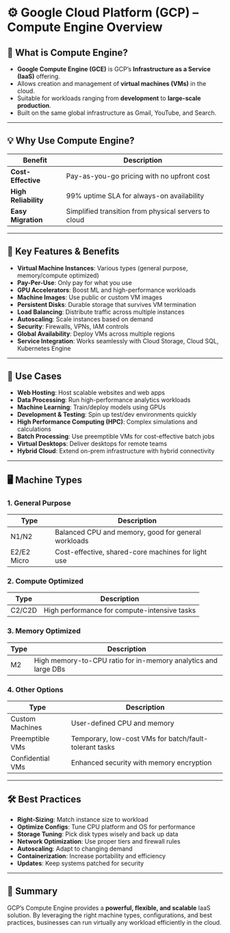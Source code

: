 
# ⚙️ Google Cloud Platform (GCP) – Compute Engine Overview

## 📌 What is Compute Engine?

- **Google Compute Engine (GCE)** is GCP’s **Infrastructure as a Service (IaaS)** offering.
- Allows creation and management of **virtual machines (VMs)** in the cloud.
- Suitable for workloads ranging from **development** to **large-scale production**.
- Built on the same global infrastructure as Gmail, YouTube, and Search.

---

## 💡 Why Use Compute Engine?

| Benefit         | Description |
|-----------------|-------------|
| **Cost-Effective** | Pay-as-you-go pricing with no upfront cost |
| **High Reliability** | 99% uptime SLA for always-on availability |
| **Easy Migration** | Simplified transition from physical servers to cloud |

---

## 🚀 Key Features & Benefits

- **Virtual Machine Instances**: Various types (general purpose, memory/compute optimized)
- **Pay-Per-Use**: Only pay for what you use
- **GPU Accelerators**: Boost ML and high-performance workloads
- **Machine Images**: Use public or custom VM images
- **Persistent Disks**: Durable storage that survives VM termination
- **Load Balancing**: Distribute traffic across multiple instances
- **Autoscaling**: Scale instances based on demand
- **Security**: Firewalls, VPNs, IAM controls
- **Global Availability**: Deploy VMs across multiple regions
- **Service Integration**: Works seamlessly with Cloud Storage, Cloud SQL, Kubernetes Engine

---

## 🧩 Use Cases

- **Web Hosting**: Host scalable websites and web apps
- **Data Processing**: Run high-performance analytics workloads
- **Machine Learning**: Train/deploy models using GPUs
- **Development & Testing**: Spin up test/dev environments quickly
- **High Performance Computing (HPC)**: Complex simulations and calculations
- **Batch Processing**: Use preemptible VMs for cost-effective batch jobs
- **Virtual Desktops**: Deliver desktops for remote teams
- **Hybrid Cloud**: Extend on-prem infrastructure with hybrid connectivity

---

## 🖥️ Machine Types

### 1. **General Purpose**

| Type   | Description |
|--------|-------------|
| N1/N2  | Balanced CPU and memory, good for general workloads |
| E2/E2 Micro | Cost-effective, shared-core machines for light use |

### 2. **Compute Optimized**

| Type   | Description |
|--------|-------------|
| C2/C2D | High performance for compute-intensive tasks |

### 3. **Memory Optimized**

| Type | Description |
|------|-------------|
| M2   | High memory-to-CPU ratio for in-memory analytics and large DBs |

### 4. **Other Options**

| Type             | Description |
|------------------|-------------|
| Custom Machines  | User-defined CPU and memory |
| Preemptible VMs  | Temporary, low-cost VMs for batch/fault-tolerant tasks |
| Confidential VMs | Enhanced security with memory encryption |

---

## 🛠️ Best Practices

- **Right-Sizing**: Match instance size to workload
- **Optimize Configs**: Tune CPU platform and OS for performance
- **Storage Tuning**: Pick disk types wisely and back up data
- **Network Optimization**: Use proper tiers and firewall rules
- **Autoscaling**: Adapt to changing demand
- **Containerization**: Increase portability and efficiency
- **Updates**: Keep systems patched for security

---

## 🧠 Summary

GCP’s Compute Engine provides a **powerful, flexible, and scalable** IaaS solution. By leveraging the right machine types, configurations, and best practices, businesses can run virtually any workload efficiently in the cloud.
